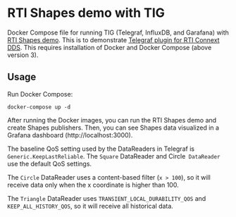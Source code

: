 # RTI Shapes demo with TIG

Docker Compose file for running TIG (Telegraf, InfluxDB, and Garafana) with [RTI Shapes demo](https://www.rti.com/free-trial/shapes-demo).
This is to demonstrate [Telegraf plugin for RTI Connext DDS](https://www.rti.com/developers/rti-labs/telegraf-plugin-for-connext-dds). 
This requires installation of Docker and Docker Compose (above version 3).

## Usage

Run Docker Compose:
  
    docker-compose up -d
    
After running the Docker images, you can run the RTI Shapes demo and create Shapes publishers. 
Then, you can see Shapes data visualized in a Grafana dashboard (http://localhost:3000).

The baseline QoS setting used by the DataReaders in Telegraf is `Generic.KeepLastReliable`. 
The `Square` DataReader and Circle` DataReader` use the default QoS settings. 

The `Circle` DataReader uses a content-based filter (`x > 100`), so it will receive data only when the x coordinate is higher than 100. 

The `Triangle` DataReader uses `TRANSIENT_LOCAL_DURABILITY_QOS` and `KEEP_ALL_HISTORY_QOS`, so it will receive all historical data. 
